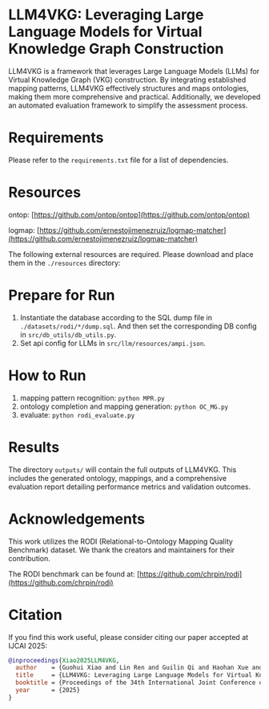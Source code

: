 # LLM4VKG: Leveraging Large Language Models for Virtual Knowledge Graph Construction

LLM4VKG is a framework that leverages Large Language Models (LLMs) for Virtual Knowledge Graph (VKG) construction. By integrating established mapping patterns, LLM4VKG effectively structures and maps ontologies, making them more comprehensive and practical. Additionally, we developed an automated evaluation framework to simplify the assessment process.

# Requirements

Please refer to the `requirements.txt` file for a list of dependencies.

# Resources

ontop: [https://github.com/ontop/ontop](https://github.com/ontop/ontop)

logmap: [https://github.com/ernestojimenezruiz/logmap-matcher](https://github.com/ernestojimenezruiz/logmap-matcher)

The following external resources are required. Please download and place them in the `./resources` directory:

# Prepare for Run

1. Instantiate the database according to the SQL dump file in `./datasets/rodi/*/dump.sql`. And then set the corresponding DB config in `src/db_utils/db_utils.py`.
2. Set api config for LLMs in `src/llm/resources/ampi.json`.

# How to Run

1. mapping pattern recognition: `python MPR.py`
2. ontology completion and mapping generation: `python OC_MG.py`
3. evaluate: `python rodi_evaluate.py`

# Results

The directory `outputs/` will contain the full outputs of LLM4VKG. This includes the generated ontology, mappings, and a comprehensive evaluation report detailing performance metrics and validation outcomes.

# Acknowledgements

This work utilizes the RODI (Relational-to-Ontology Mapping Quality Benchmark) dataset. We thank the creators and maintainers for their contribution.

The RODI benchmark can be found at: [https://github.com/chrpin/rodi](https://github.com/chrpin/rodi)

# Citation

If you find this work useful, please consider citing our paper accepted at IJCAI 2025:

```bibtex
@inproceedings{Xiao2025LLM4VKG,
  author    = {Guohui Xiao and Lin Ren and Guilin Qi and Haohan Xue and Marco Di Panfilo and Davide Lanti},
  title     = {LLM4VKG: Leveraging Large Language Models for Virtual Knowledge Graph Construction},
  booktitle = {Proceedings of the 34th International Joint Conference on Artificial Intelligence (IJCAI-25)},
  year      = {2025}
}
```
